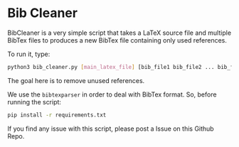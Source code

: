 # Bib Cleaner
 
BibCleaner is a very simple script that takes a LaTeX source file and multiple BibTex files to produces a new BibTex file containing only used references.

To run it, type:

```sh
python3 bib_cleaner.py [main_latex_file] [bib_file1 bib_file2 ... bib_fileN] > new_bib.bib
```

The goal here is to remove unused references. 

We use the `bibtexparser` in order to deal with BibTex format. So, before running the script:

```sh
pip install -r requirements.txt
```

If you find any issue with this script, please post a Issue on this Github Repo.
